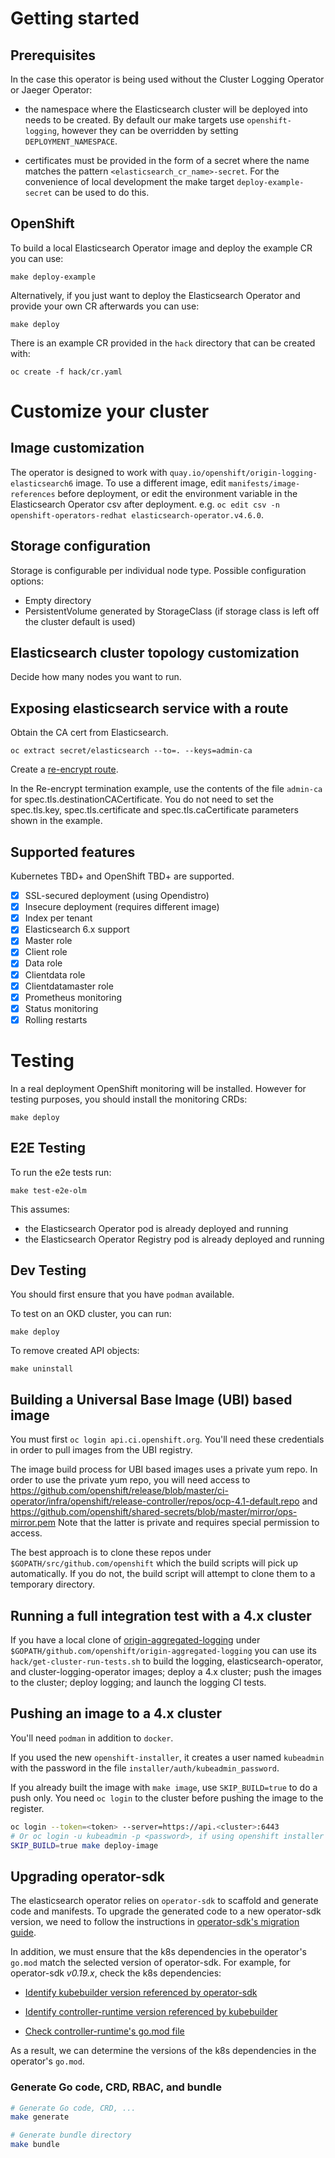 # Getting started

## Prerequisites

In the case this operator is being used without the Cluster Logging Operator or Jaeger Operator:

- the namespace where the Elasticsearch cluster will be deployed into needs to be created. By default our make targets use `openshift-logging`, however they can be overridden by setting `DEPLOYMENT_NAMESPACE`.

- certificates must be provided in the form of a secret where the name matches the pattern `<elasticsearch_cr_name>-secret`. For the convenience of local development the make target `deploy-example-secret` can be used to do this.

## OpenShift

To build a local Elasticsearch Operator image and deploy the example CR you can use:
```
make deploy-example
```

Alternatively, if you just want to deploy the Elasticsearch Operator and provide your own CR afterwards you can use:
```
make deploy
```

There is an example CR provided in the `hack` directory that can be created with:
```
oc create -f hack/cr.yaml
```

# Customize your cluster

## Image customization

The operator is designed to work with `quay.io/openshift/origin-logging-elasticsearch6` image.  To use
a different image, edit `manifests/image-references` before deployment, or edit the environment variable in the Elasticsearch Operator csv after deployment. e.g. `oc edit csv -n openshift-operators-redhat elasticsearch-operator.v4.6.0`.

## Storage configuration

Storage is configurable per individual node type. Possible configuration
options:

- Empty directory
- PersistentVolume generated by StorageClass (if storage class is left off the cluster default is used)

## Elasticsearch cluster topology customization

Decide how many nodes you want to run.


## Exposing elasticsearch service with a route

Obtain the CA cert from Elasticsearch.
```
oc extract secret/elasticsearch --to=. --keys=admin-ca
```
Create a [re-encrypt route](https://docs.openshift.com/container-platform/3.11/architecture/networking/routes.html#secured-routes).

In the Re-encrypt termination example, use the contents of the file `admin-ca` for spec.tls.destinationCACertificate.
You do not need to set the spec.tls.key, spec.tls.certificate and spec.tls.caCertificate parameters shown in the example.

## Supported features

Kubernetes TBD+ and OpenShift TBD+ are supported.

- [x] SSL-secured deployment (using Opendistro)
- [x] Insecure deployment (requires different image)
- [x] Index per tenant
- [x] Elasticsearch 6.x support
- [x] Master role
- [x] Client role
- [x] Data role
- [x] Clientdata role
- [x] Clientdatamaster role
- [x] Prometheus monitoring
- [x] Status monitoring
- [x] Rolling restarts

# Testing

In a real deployment OpenShift monitoring will be installed.  However
for testing purposes, you should install the monitoring CRDs:
```
make deploy
```

## E2E Testing
To run the e2e tests run:
```
make test-e2e-olm
```
This assumes:

* the Elasticsearch Operator pod is already deployed and running
* the Elasticsearch Operator Registry pod is already deployed and running

## Dev Testing
You should first ensure that you have `podman` available.

To test on an OKD cluster, you can run:
```
make deploy
```
To remove created API objects:
```
make uninstall
```

## Building a Universal Base Image (UBI) based image

You must first `oc login api.ci.openshift.org`.  You'll need these credentials in order
to pull images from the UBI registry.

The image build process for UBI based images uses a private yum repo.
In order to use the private yum repo, you will need access to
https://github.com/openshift/release/blob/master/ci-operator/infra/openshift/release-controller/repos/ocp-4.1-default.repo
and
https://github.com/openshift/shared-secrets/blob/master/mirror/ops-mirror.pem
Note that the latter is private and requires special permission to access.

The best approach is to clone these repos under `$GOPATH/src/github.com/openshift`
which the build scripts will pick up automatically.  If you do not, the build script
will attempt to clone them to a temporary directory.

## Running a full integration test with a 4.x cluster

If you have a local clone of [origin-aggregated-logging](https://github.com/openshift/origin-aggregated-logging)
under `$GOPATH/github.com/openshift/origin-aggregated-logging` you can use its `hack/get-cluster-run-tests.sh`
to build the logging, elasticsearch-operator, and cluster-logging-operator images; deploy a 4.x cluster;
push the images to the cluster; deploy logging; and launch the logging CI tests.

## Pushing an image to a 4.x cluster

You'll need `podman` in addition to `docker`.

If you used the new `openshift-installer`, it creates a user named `kubeadmin`
with the password in the file `installer/auth/kubeadmin_password`.

If you already built the image with `make image`, use `SKIP_BUILD=true` to do a push
only. You need `oc login` to the cluster before pushing the image to the register.

```bash
oc login --token=<token> --server=https://api.<cluster>:6443
# Or oc login -u kubeadmin -p <password>, if using openshift installer
SKIP_BUILD=true make deploy-image
```

## Upgrading operator-sdk

The elasticsearch operator relies on `operator-sdk` to scaffold and generate code and
manifests.
To upgrade the generated code to a new operator-sdk version, we need to follow the
instructions in [operator-sdk's migration guide](https://master.sdk.operatorframework.io/docs/upgrading-sdk-version/).

In addition, we must ensure that the k8s dependencies in the operator's `go.mod`
match the selected version of operator-sdk. For example, for operator-sdk *v0.19.x*,
check the k8s dependencies:

- [Identify kubebuilder version referenced by operator-sdk](https://github.com/operator-framework/operator-sdk/blob/ef0bc885e40e6c86c0c079bea612b4eb908f6ec5/go.mod#L53)

- [Identify controller-runtime version referenced by kubebuilder](https://github.com/kubernetes-sigs/kubebuilder/blob/36aa113dbe99a7bdd883d42f8545468a2017775d/pkg/plugin/v3/scaffolds/init.go#L38)

- [Check controller-runtime's go.mod file](https://github.com/kubernetes-sigs/controller-runtime/blob/1c83ff6f06bc764c95dd69b0f743740c064c4bf6/go.mod#L23-L28)

As a result, we can determine the versions of the k8s dependencies in the operator's `go.mod`.

### Generate Go code, CRD, RBAC, and bundle

```bash
# Generate Go code, CRD, ...
make generate

# Generate bundle directory
make bundle
```